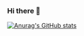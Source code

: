 ### Hi there 👋
[![Anurag's GitHub stats](https://github-readme-stats.vercel.app/api?username=amritanand-py)](https://github.com/anuraghazra/github-readme-stats)


<!--
**amritanand-py/amritanand-py** is a ✨ _special_ ✨ repository because its `README.md` (this file) appears on your GitHub profile.

Here are some ideas to get you started:

- 🔭 I’m currently working on ...
- 🌱 I’m currently learning ...
- 👯 I’m looking to collaborate on ...
- 🤔 I’m looking for help with ...
- 💬 Ask me about ...
- 📫 How to reach me: ...
- 😄 Pronouns: ...
- ⚡ Fun fact: ...
-->

